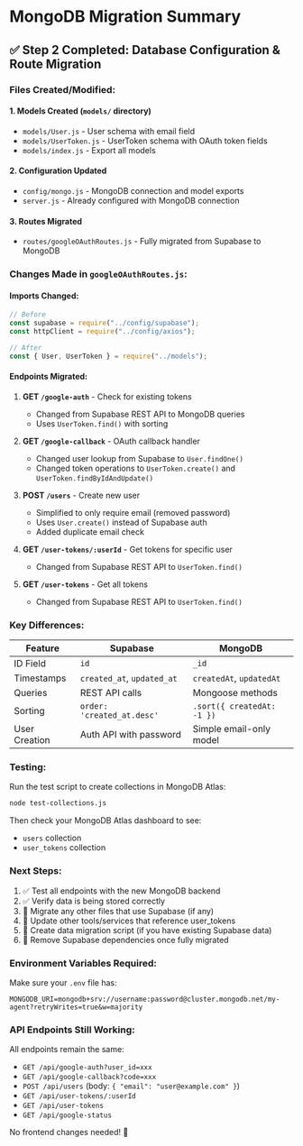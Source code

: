 # MongoDB Migration Summary

## ✅ Step 2 Completed: Database Configuration & Route Migration

### Files Created/Modified:

#### 1. **Models Created** (`models/` directory)
- `models/User.js` - User schema with email field
- `models/UserToken.js` - UserToken schema with OAuth token fields
- `models/index.js` - Export all models

#### 2. **Configuration Updated**
- `config/mongo.js` - MongoDB connection and model exports
- `server.js` - Already configured with MongoDB connection

#### 3. **Routes Migrated** 
- `routes/googleOAuthRoutes.js` - Fully migrated from Supabase to MongoDB

### Changes Made in `googleOAuthRoutes.js`:

#### Imports Changed:
```javascript
// Before
const supabase = require("../config/supabase");
const httpClient = require("../config/axios");

// After
const { User, UserToken } = require("../models");
```

#### Endpoints Migrated:

1. **GET `/google-auth`** - Check for existing tokens
   - Changed from Supabase REST API to MongoDB queries
   - Uses `UserToken.find()` with sorting

2. **GET `/google-callback`** - OAuth callback handler
   - Changed user lookup from Supabase to `User.findOne()`
   - Changed token operations to `UserToken.create()` and `UserToken.findByIdAndUpdate()`

3. **POST `/users`** - Create new user
   - Simplified to only require email (removed password)
   - Uses `User.create()` instead of Supabase auth
   - Added duplicate email check

4. **GET `/user-tokens/:userId`** - Get tokens for specific user
   - Changed from Supabase REST API to `UserToken.find()`

5. **GET `/user-tokens`** - Get all tokens
   - Changed from Supabase REST API to `UserToken.find()`

### Key Differences:

| Feature | Supabase | MongoDB |
|---------|----------|---------|
| ID Field | `id` | `_id` |
| Timestamps | `created_at`, `updated_at` | `createdAt`, `updatedAt` |
| Queries | REST API calls | Mongoose methods |
| Sorting | `order: 'created_at.desc'` | `.sort({ createdAt: -1 })` |
| User Creation | Auth API with password | Simple email-only model |

### Testing:

Run the test script to create collections in MongoDB Atlas:
```bash
node test-collections.js
```

Then check your MongoDB Atlas dashboard to see:
- `users` collection
- `user_tokens` collection

### Next Steps:

1. ✅ Test all endpoints with the new MongoDB backend
2. ✅ Verify data is being stored correctly
3. 🔄 Migrate any other files that use Supabase (if any)
4. 🔄 Update other tools/services that reference user_tokens
5. 🔄 Create data migration script (if you have existing Supabase data)
6. 🔄 Remove Supabase dependencies once fully migrated

### Environment Variables Required:

Make sure your `.env` file has:
```env
MONGODB_URI=mongodb+srv://username:password@cluster.mongodb.net/my-agent?retryWrites=true&w=majority
```

### API Endpoints Still Working:

All endpoints remain the same:
- `GET /api/google-auth?user_id=xxx`
- `GET /api/google-callback?code=xxx`
- `POST /api/users` (body: `{ "email": "user@example.com" }`)
- `GET /api/user-tokens/:userId`
- `GET /api/user-tokens`
- `GET /api/google-status`

No frontend changes needed! 🎉

